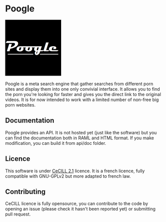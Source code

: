 # Poogle

![](poogle.png)

Poogle is a meta search engine that gather searches from different porn sites and display them into one only convivial interface. It allows you to find the porn you're looking for faster and gives you the direct link to the original videos. It is for now intended to work with a limited number of non-free big porn websites.

## Documentation

Poogle provides an API. It is not hosted yet (just like the software) but you can find the documentation both in RAML and HTML format. If you make modification, you can build it from api/doc folder.

## Licence

This software is under [CeCILL 2.1](http://www.cecill.info/licences.en.html) licence. It is a french licence, fully compatible with GNU-GPLv2 but more adapted to french law. 

## Contributing

CeCILL licence is fully opensource, you can contribute to the code by opening an issue (please check it hasn't been reported yet) or submitting pull request.